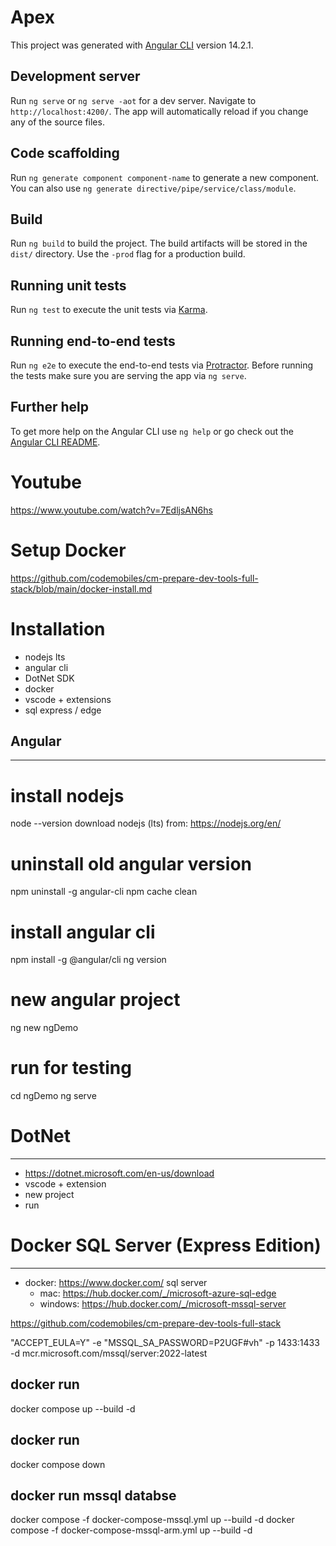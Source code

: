 # Apex

This project was generated with [Angular CLI](https://github.com/angular/angular-cli) version 14.2.1.

## Development server

Run `ng serve` or `ng serve -aot` for a dev server. Navigate to `http://localhost:4200/`. The app will automatically reload if you change any of the source files.

## Code scaffolding

Run `ng generate component component-name` to generate a new component. You can also use `ng generate directive/pipe/service/class/module`.

## Build

Run `ng build` to build the project. The build artifacts will be stored in the `dist/` directory. Use the `-prod` flag for a production build.

## Running unit tests

Run `ng test` to execute the unit tests via [Karma](https://karma-runner.github.io).

## Running end-to-end tests

Run `ng e2e` to execute the end-to-end tests via [Protractor](http://www.protractortest.org/).
Before running the tests make sure you are serving the app via `ng serve`.

## Further help

To get more help on the Angular CLI use `ng help` or go check out the [Angular CLI README](https://github.com/angular/angular-cli/blob/master/README.md).


# Youtube
https://www.youtube.com/watch?v=7EdljsAN6hs

# Setup Docker
https://github.com/codemobiles/cm-prepare-dev-tools-full-stack/blob/main/docker-install.md


# Installation
- nodejs lts
- angular cli
- DotNet SDK
- docker
- vscode + extensions
- sql express / edge

## Angular
-------------
# install nodejs
node --version
download nodejs  (lts) from: https://nodejs.org/en/

# uninstall old angular version
npm uninstall -g angular-cli
npm cache clean

# install angular cli
npm install -g @angular/cli
ng version

# new angular project
ng new ngDemo

# run for testing
cd ngDemo
ng serve

# DotNet
--------------
- https://dotnet.microsoft.com/en-us/download
- vscode + extension
- new project 
- run

# Docker SQL Server (Express Edition)
--------------
- docker: https://www.docker.com/
  sql server 
   + mac: https://hub.docker.com/_/microsoft-azure-sql-edge
   + windows: https://hub.docker.com/_/microsoft-mssql-server


https://github.com/codemobiles/cm-prepare-dev-tools-full-stack

"ACCEPT_EULA=Y" -e "MSSQL_SA_PASSWORD=P2UGF#vh" -p 1433:1433 -d mcr.microsoft.com/mssql/server:2022-latest


## docker run
docker compose  up --build  -d

## docker run
docker compose  down

## docker run mssql databse
docker compose -f docker-compose-mssql.yml up --build  -d
docker compose -f docker-compose-mssql-arm.yml up --build  -d